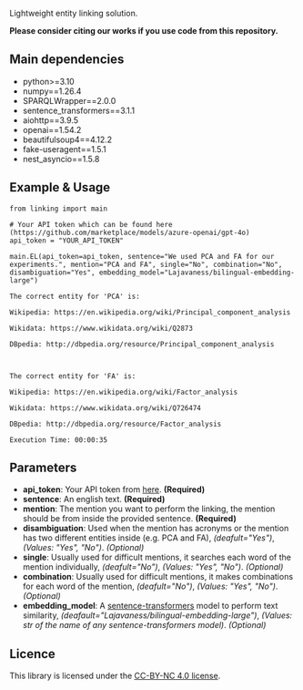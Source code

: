 Lightweight entity linking solution.

**Please consider citing our works if you use code from this repository.**

## Main dependencies
* python>=3.10
* numpy==1.26.4
* SPARQLWrapper==2.0.0
* sentence_transformers==3.1.1
* aiohttp==3.9.5
* openai==1.54.2
* beautifulsoup4==4.12.2
* fake-useragent==1.5.1
* nest_asyncio==1.5.8

## Example & Usage

```
from linking import main

# Your API token which can be found here (https://github.com/marketplace/models/azure-openai/gpt-4o)
api_token = "YOUR_API_TOKEN"

main.EL(api_token=api_token, sentence="We used PCA and FA for our experiments.", mention="PCA and FA", single="No", combination="No", disambiguation="Yes", embedding_model="Lajavaness/bilingual-embedding-large")
```

```
The correct entity for 'PCA' is:

Wikipedia: https://en.wikipedia.org/wiki/Principal_component_analysis

Wikidata: https://www.wikidata.org/wiki/Q2873

DBpedia: http://dbpedia.org/resource/Principal_component_analysis



The correct entity for 'FA' is:

Wikipedia: https://en.wikipedia.org/wiki/Factor_analysis

Wikidata: https://www.wikidata.org/wiki/Q726474

DBpedia: http://dbpedia.org/resource/Factor_analysis

Execution Time: 00:00:35
```

## Parameters
* **api_token**: Your API token from [here](https://github.com/marketplace/models/azure-openai/gpt-4o). **(Required)**  
* **sentence**: An english text. **(Required)**  
* **mention**: The mention you want to perform the linking, the mention should be from inside the provided sentence. **(Required)**
* **disambiguation**: Used when the mention has acronyms or the mention has two different entities inside (e.g. PCA and FA), *(deafult="Yes")*, *(Values: "Yes", "No")*. *(Optional)*   
* **single**: Usually used for difficult mentions, it searches each word of the mention individually, *(deafult="No")*, *(Values: "Yes", "No")*. *(Optional)*  
* **combination**: Usually used for difficult mentions, it makes combinations for each word of the mention, *(deafult="No")*, *(Values: "Yes", "No")*. *(Optional)*  
* **embedding_model**: A [sentence-transformers](https://sbert.net/) model to perform text similarity, *(deafault="Lajavaness/bilingual-embedding-large")*, *(Values: str of the name of any sentence-transformers model)*. *(Optional)*

## Licence
This library is licensed under the [CC-BY-NC 4.0 license](https://creativecommons.org/licenses/by-nc/4.0/).